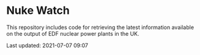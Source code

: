 # Nuke Watch

This repository includes code for retrieving the latest information available on the output of EDF nuclear power plants in the UK.

Last updated: 2021-07-07 09:07